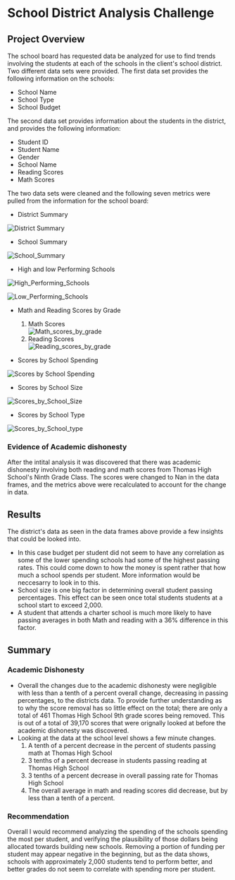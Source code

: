 # School District Analysis Challenge

## Project Overview
The school board has requested data be analyzed for use to find trends involving the students at each of the schools in the client's school district.
Two different data sets were provided. The first data set provides the following information on the schools:
- School Name
- School Type
- School Budget

The second data set provides information about the students in the district, and provides the following information:
- Student ID
- Student Name
- Gender
- School Name
- Reading Scores
- Math Scores

The two data sets were cleaned and the following seven metrics were pulled from the information for the school board:
- District Summary  
    
![District Summary](https://user-images.githubusercontent.com/36859475/138621955-72891091-8080-435d-8fd2-e60d78b8182e.PNG)

- School Summary    
    
![School_Summary](https://user-images.githubusercontent.com/36859475/138618667-0e557027-231e-4857-8e33-3b9b76346965.PNG)

- High and low Performing Schools    
    
![High_Performing_Schools](https://user-images.githubusercontent.com/36859475/138618794-afeca1e0-fff6-46b3-a4f5-0354f3e1577c.PNG)
    
![Low_Performing_Schools](https://user-images.githubusercontent.com/36859475/138618801-c76d9e72-c0d5-4051-9740-93a0f2f3a8ba.PNG)

- Math and Reading Scores by Grade    
  1. Math Scores    
      ![Math_scores_by_grade](https://user-images.githubusercontent.com/36859475/138619604-3504093b-aceb-4c9d-a668-9cbd9fa14542.PNG)
  2. Reading Scores    
      ![Reading_scores_by_grade](https://user-images.githubusercontent.com/36859475/138619665-d2d27bd0-abda-4bea-a198-9fcd13b4b7c5.PNG)

- Scores by School Spending    
    
![Scores by School Spending](https://user-images.githubusercontent.com/36859475/138619790-7b523389-218c-4d91-9c93-23898bdda6fc.PNG)

    
- Scores by School Size    
    
![Scores_by_School_Size](https://user-images.githubusercontent.com/36859475/138619847-a53537ce-9721-43dd-9664-cd3c3b0a0f81.PNG)

- Scores by School Type
    
![Scores_by_School_type](https://user-images.githubusercontent.com/36859475/138619906-e1fe5fa6-a223-4bb7-9e34-18645f91c294.PNG)

### Evidence of Academic dishonesty
After the intital analysis it was discovered that there was academic dishonesty involving both reading and math scores from Thomas High School's Ninth Grade Class.
The scores were changed to Nan in the data frames, and the metrics above were recalculated to account for the change in data.

## Results
The district's data as seen in the data frames above provide a few insights that could be looked into.
- In this case budget per student did not seem to have any correlation as some of the lower spending schools had some of the highest passing rates. This could come down to how the money is spent rather that how much a school spends per student. More information would be neccesarry to look in to this.
- School size is one big factor in determining overall student passing percentages. This effect can be seen once total students students at a school start to exceed 2,000.
- A student that attends a charter school is much more likely to have passing averages in both Math and reading with a 36% difference in this factor.

## Summary   
### Academic Dishonesty
- Overall the changes due to the academic dishonesty were negligible with less than a tenth of a percent overall change, decreasing in passing percentages, to the districts data. To provide further understanding as to why the score removal has so little effect on the total; there are only a total of 461 Thomas High School 9th grade scores being removed. This is out of a total of 39,170 scores that were orignally looked at before the academic dishonesty was discovered.
- Looking at the data at the school level shows a few minute changes. 
  1. A tenth of a percent decrease in the percent of students passing math at Thomas High School
  2. 3 tenths of a percent decrease in students passing reading at Thomas High School
  3. 3 tenths of a percent decrease in overall passing rate for Thomas High School
  4. The overall average in math and reading scores did decrease, but by less than a tenth of a percent.    
     
### Recommendation     
 Overall I would recommend analyzing the spending of the schools spending the most per student, and verifying the plausibility of those dollars being allocated towards building new schools. Removing a portion of funding per student may appear negative in the beginning, but as the data shows, schools with approximately 2,000 students tend to perform better, and better grades do not seem to correlate with spending more per student.

